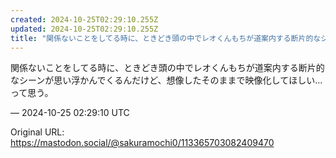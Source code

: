 ```yaml
---
created: 2024-10-25T02:29:10.255Z
updated: 2024-10-25T02:29:10.255Z
title: "関係ないことをしてる時に、ときどき頭の中でレオくんもちが道案内する断片的なシーン[...]"
---
```


<p>関係ないことをしてる時に、ときどき頭の中でレオくんもちが道案内する断片的なシーンが思い浮かんでくるんだけど、想像したそのままで映像化してほしい…って思う。</p>

&mdash; 2024-10-25 02:29:10 UTC

Original URL: https://mastodon.social/@sakuramochi0/113365703082409470
